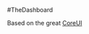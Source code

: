 #TheDashboard

Based on the great [CoreUI](https://github.com/mrholek/CoreUI-Free-Bootstrap-Admin-Template)
